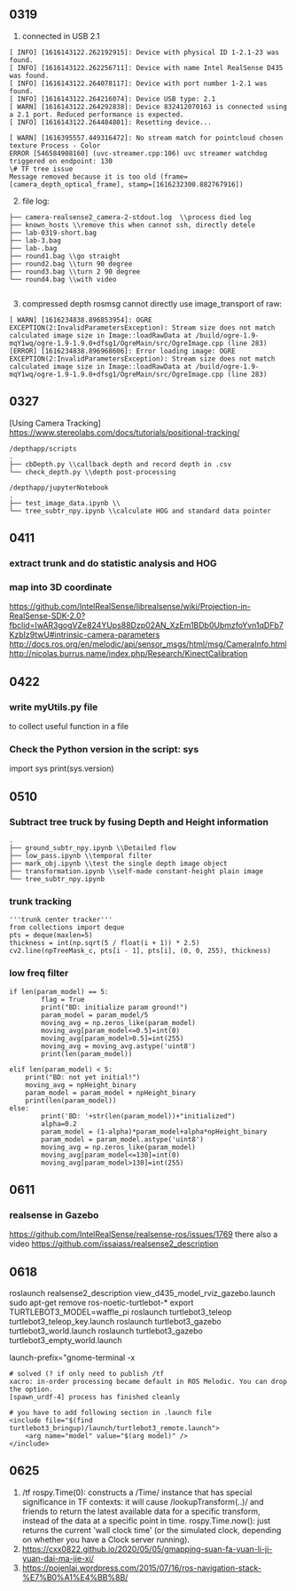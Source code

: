 ## 0319
1. connected in USB 2.1
```
[ INFO] [1616143122.262192915]: Device with physical ID 1-2.1-23 was found.
[ INFO] [1616143122.262256711]: Device with name Intel RealSense D435 was found.
[ INFO] [1616143122.264078117]: Device with port number 1-2.1 was found.
[ INFO] [1616143122.264216074]: Device USB type: 2.1
[ WARN] [1616143122.264292838]: Device 832412070163 is connected using a 2.1 port. Reduced performance is expected.
[ INFO] [1616143122.264484801]: Resetting device...
```

```
[ WARN] [1616395557.449316472]: No stream match for pointcloud chosen texture Process - Color
ERROR [546584908160] (uvc-streamer.cpp:106) uvc streamer watchdog triggered on endpoint: 130
\# TF tree issue
Message removed because it is too old (frame=[camera_depth_optical_frame], stamp=[1616232300.882767916])
```

2. file log:
```
├── camera-realsense2_camera-2-stdout.log  \\process died log  
├── known_hosts \\remove this when cannot ssh, directly detele  
├── lab-0319-short.bag  
├── lab-3.bag  
├── lab-.bag  
├── round1.bag \\go straight  
├── round2.bag \\turn 90 degree  
├── round3.bag \\turn 2 90 degree  
└── round4.bag \\with video   
 
```

3. compressed depth rosmsg cannot directly use image_transport of raw:
```
[ WARN] [1616234838.896853954]: OGRE EXCEPTION(2:InvalidParametersException): Stream size does not match calculated image size in Image::loadRawData at /build/ogre-1.9-mqY1wq/ogre-1.9-1.9.0+dfsg1/OgreMain/src/OgreImage.cpp (line 283)
[ERROR] [1616234838.896968606]: Error loading image: OGRE EXCEPTION(2:InvalidParametersException): Stream size does not match calculated image size in Image::loadRawData at /build/ogre-1.9-mqY1wq/ogre-1.9-1.9.0+dfsg1/OgreMain/src/OgreImage.cpp (line 283)
```


## 0327
[Using Camera Tracking]
https://www.stereolabs.com/docs/tutorials/positional-tracking/
```
/depthapp/scripts
.
├── cbDepth.py \\callback depth and record depth in .csv  
└── check_depth.py \\depth post-processing  

/depthapp/jupyterNotebook
.
├── test_image_data.ipynb \\
└── tree_subtr_npy.ipynb \\calculate HOG and standard data pointer

```

## 0411
### extract trunk and do statistic analysis and HOG
### map into 3D coordinate
https://github.com/IntelRealSense/librealsense/wiki/Projection-in-RealSense-SDK-2.0?fbclid=IwAR3gogVZe824YUps88Dzp02AN_XzEm1BDb0UbmzfoYvn1qDFb7KzbIz9twU#intrinsic-camera-parameters  
http://docs.ros.org/en/melodic/api/sensor_msgs/html/msg/CameraInfo.html  
http://nicolas.burrus.name/index.php/Research/KinectCalibration  

## 0422
### write myUtils.py file
to collect useful function in a file
### Check the Python version in the script: sys
import sys
print(sys.version)

## 0510
### Subtract tree truck by fusing Depth and Height information
```
.
├── ground_subtr_npy.ipynb \\Detailed flow
├── low_pass.ipynb \\temporal filter
├── mark_obj.ipynb \\test the single depth image object
├── transformation.ipynb \\self-made constant-height plain image
└── tree_subtr_npy.ipynb
```

### trunk tracking

```
'''trunk center tracker'''
from collections import deque
pts = deque(maxlen=5)
thickness = int(np.sqrt(5 / float(i + 1)) * 2.5)
cv2.line(npTreeMask_c, pts[i - 1], pts[i], (0, 0, 255), thickness)
```

### low freq filter
```
if len(param_model) == 5:
        flag = True
        print("BD: initialize param ground!")
        param_model = param_model/5
        moving_avg = np.zeros_like(param_model)
        moving_avg[param_model<=0.5]=int(0)
        moving_avg[param_model>0.5]=int(255)
        moving_avg = moving_avg.astype('uint8')
        print(len(param_model))

elif len(param_model) < 5:
	print("BD: not yet initial!")
	moving_avg = npHeight_binary
	param_model = param_model + npHeight_binary
	print(len(param_model))
else: 
        print('BD: '+str(len(param_model))+"initialized")
        alpha=0.2
        param_model = (1-alpha)*param_model+alpha*npHeight_binary
        param_model = param_model.astype('uint8')
        moving_avg = np.zeros_like(param_model)
        moving_avg[param_model<=130]=int(0)
        moving_avg[param_model>130]=int(255)
```
## 0611

### realsense in Gazebo
https://github.com/IntelRealSense/realsense-ros/issues/1769
there also a video
https://github.com/issaiass/realsense2_description

## 0618
roslaunch realsense2_description view_d435_model_rviz_gazebo.launch
sudo apt-get remove ros-noetic-turtlebot-*
export TURTLEBOT3_MODEL=waffle_pi
roslaunch turtlebot3_teleop turtlebot3_teleop_key.launch
roslaunch turtlebot3_gazebo turtlebot3_world.launch
roslaunch turtlebot3_gazebo turtlebot3_empty_world.launch

launch-prefix="gnome-terminal -x
```
# solved (? if only need to publish /tf
xacro: in-order processing became default in ROS Melodic. You can drop the option.
[spawn_urdf-4] process has finished cleanly

# you have to add following section in .launch file
<include file="$(find turtlebot3_bringup)/launch/turtlebot3_remote.launch">
    <arg name="model" value="$(arg model)" />
</include>
```

## 0625
1. /tf 
rospy.Time(0): constructs a /Time/ instance that has special significance in TF contexts: it will cause /lookupTransform(..)/ and friends to return the latest available data for a specific transform, instead of the data at a specific point in time.
rospy.Time.now(): just returns the current 'wall clock time' (or the simulated clock, depending on whether you have a Clock server running).
2. https://cxx0822.github.io/2020/05/05/gmapping-suan-fa-yuan-li-ji-yuan-dai-ma-jie-xi/
3. https://pojenlai.wordpress.com/2015/07/16/ros-navigation-stack-%E7%B0%A1%E4%BB%8B/
